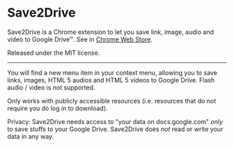 Save2Drive
====

Save2Drive is a Chrome extension to let you save link, image, audio and video to Google Drive™. See in [Chrome Web Store](https://chrome.google.com/webstore/detail/deoibeabfchdpckcmamaadeccohilbkp).

Released under the MIT license.


- - - - -


You will find a new menu item in your context menu, allowing you to save links, images, HTML 5 audios and HTML 5 videos to Google Drive. Flash audio / video is not supported.

Only works with publicly accessible resources (i.e. resources that do not require you do log in to download).

Privacy: Save2Drive needs access to "your data on docs.google.com" *only* to save stuffs to your Google Drive. Save2Drive does *not* read or write your data in any way.
